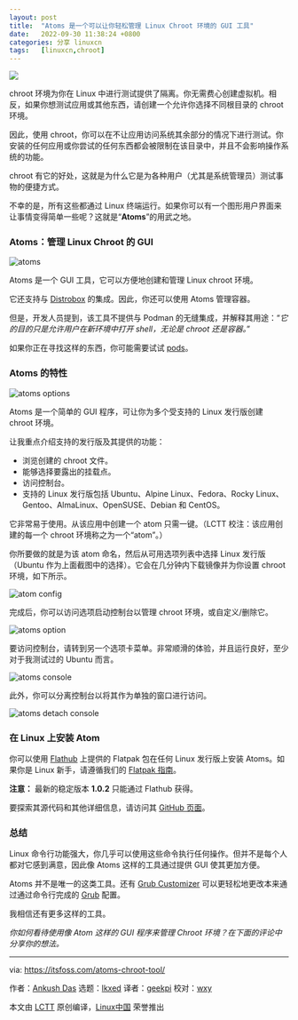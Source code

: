 ```yaml
---
layout: post
title:	"Atoms 是一个可以让你轻松管理 Linux Chroot 环境的 GUI 工具"
date:	2022-09-30 11:38:24 +0800 
categories:	分享 linuxcn 
tags:	[linuxcn,chroot]
---
```



![](/Asserts/Images/album/202209/30/113748nxg0zps10q58q5wr.jpg)


chroot 环境为你在 Linux 中进行测试提供了隔离。你无需费心创建虚拟机。相反，如果你想测试应用或其他东西，请创建一个允许你选择不同根目录的 chroot 环境。


因此，使用 chroot，你可以在不让应用访问系统其余部分的情况下进行测试。你安装的任何应用或你尝试的任何东西都会被限制在该目录中，并且不会影响操作系统的功能。


chroot 有它的好处，这就是为什么它是为各种用户（尤其是系统管理员）测试事物的便捷方式。


不幸的是，所有这些都通过 Linux 终端运行。如果你可以有一个图形用户界面来让事情变得简单一些呢？这就是“**Atoms**”的用武之地。


### Atoms：管理 Linux Chroot 的 GUI


![atoms](/Asserts/Images/album/202209/30/113824uz0ya5tabh2b2hh3.png)


Atoms 是一个 GUI 工具，它可以方便地创建和管理 Linux chroot 环境。


它还支持与 [Distrobox](https://itsfoss.com/distrobox/) 的集成。因此，你还可以使用 Atoms 管理容器。


但是，开发人员提到，该工具不提供与 Podman 的无缝集成，并解释其用途：“*它的目的只是允许用户在新环境中打开 shell，无论是 chroot 还是容器。*”


如果你正在寻找这样的东西，你可能需要试试 [pods](https://github.com/marhkb/pods)。


### Atoms 的特性


![atoms options](/Asserts/Images/album/202209/30/113825bpadwo2e07xzto9p.png)


Atoms 是一个简单的 GUI 程序，可让你为多个受支持的 Linux 发行版创建 chroot 环境。


让我重点介绍支持的发行版及其提供的功能：


* 浏览创建的 chroot 文件。
* 能够选择要露出的挂载点。
* 访问控制台。
* 支持的 Linux 发行版包括 Ubuntu、Alpine Linux、Fedora、Rocky Linux、Gentoo、AlmaLinux、OpenSUSE、Debian 和 CentOS。


它非常易于使用。从该应用中创建一个 atom 只需一键。（LCTT 校注：该应用创建的每一个 chroot 环境称之为一个“atom”。）


你所要做的就是为该 atom 命名，然后从可用选项列表中选择 Linux 发行版（Ubuntu 作为上面截图中的选择）。它会在几分钟内下载镜像并为你设置 chroot 环境，如下所示。


![atom config](/Asserts/Images/album/202209/30/113826u8p5oi8hazsle5jh.png)


完成后，你可以访问选项启动控制台以管理 chroot 环境，或自定义/删除它。


![atoms option](/Asserts/Images/album/202209/30/113826eoh4oai734lzt447.png)


要访问控制台，请转到另一个选项卡菜单。非常顺滑的体验，并且运行良好，至少对于我测试过的 Ubuntu 而言。


![atoms console](/Asserts/Images/album/202209/30/113827co8pdqqm15sr5msq.png)


此外，你可以分离控制台以将其作为单独的窗口进行访问。


![atoms detach console](/Asserts/Images/album/202209/30/113828assrh3ljtlr44m16.png)


### 在 Linux 上安装 Atom


你可以使用 [Flathub](https://flathub.org/apps/details/pm.mirko.Atoms) 上提供的 Flatpak 包在任何 Linux 发行版上安装 Atoms。如果你是 Linux 新手，请遵循我们的 [Flatpak 指南](https://itsfoss.com/flatpak-guide/)。


**注意：** 最新的稳定版本 **1.0.2** 只能通过 Flathub 获得。


要探索其源代码和其他详细信息，请访问其 [GitHub 页面](https://github.com/AtomsDevs/Atoms)。


### 总结


Linux 命令行功能强大，你几乎可以使用这些命令执行任何操作。但并不是每个人都对它感到满意，因此像 Atoms 这样的工具通过提供 GUI 使其更加方便。


Atoms 并不是唯一的这类工具。还有 [Grub Customizer](https://itsfoss.com/grub-customizer-ubuntu/) 可以更轻松地更改本来通过通过命令行完成的 [Grub](https://itsfoss.com/what-is-grub/) 配置。


我相信还有更多这样的工具。


*你如何看待使用像 Atom 这样的 GUI 程序来管理 Chroot 环境？在下面的评论中分享你的想法。*




---


via: <https://itsfoss.com/atoms-chroot-tool/>


作者：[Ankush Das](https://itsfoss.com/author/ankush/) 选题：[lkxed](https://github.com/lkxed) 译者：[geekpi](https://github.com/geekpi) 校对：[wxy](https://github.com/wxy)


本文由 [LCTT](https://github.com/LCTT/TranslateProject) 原创编译，[Linux中国](https://linux.cn/) 荣誉推出
